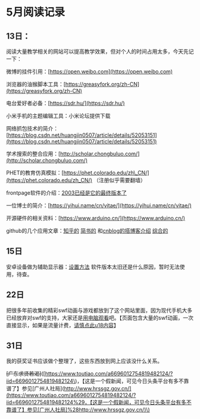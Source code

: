 # 5月阅读记录

## 13日：

阅读大量教学相关的网站可以提高教学效果，但对个人的时间占用太多，今天先记一下：

微博的挂件引用：[https://open.weibo.com](https://open.weibo.com)

浏览器的油猴脚本工具：[https://greasyfork.org/zh-CN](https://greasyfork.org/zh-CN)

电台爱好者必备：[https://sdr.hu/](https://sdr.hu/)

小米手机的主题编辑工具：小米论坛提供下载

网络抓包技术的简介：[https://blog.csdn.net/huangjin0507/article/details/52053151](https://blog.csdn.net/huangjin0507/article/details/52053151)

学术搜索的整合应用：[http://scholar.chongbuluo.com/](http://scholar.chongbuluo.com/)

PHET的教育仿真模拟：[https://phet.colorado.edu/zh\_CN/](https://phet.colorado.edu/zh_CN/) （注册似乎需要翻墙）

frontpage软件的介绍：[2003已经是它的最终版本了](https://baike.baidu.com/item/Frontpage/2137423?fr=aladdin)

一位博士的简介：[https://yihui.name/cn/vitae/](https://yihui.name/cn/vitae/)

开源硬件的相关资料：[https://www.arduino.cn/](https://www.arduino.cn/)

github的几个应用文章：[知乎的](https://www.zhihu.com/question/23748804) [简书的](https://www.jianshu.com/p/9f198d5779e6) 和[cnblog的搭博客介绍](https://www.cnblogs.com/laughitover/p/9069219.html) [综合的](https://www.yangzhiping.com/tech/github.html)

## 15日

安卓设备做为辅助显示器：[设置方法](http://blog.sina.cn/dpool/blog/s/blog_61af9c480101jrd5.html) 软件版本太旧还是什么原因，暂时无法使用，待查。

## 22日

把很多年前收集的精彩swf动画与游戏都放到了这个网站里面，因为现代手机大多已经放弃对swf的支持，大家还是[用电脑观看](http://i.ghtxx.cn/blog/swf.html)吧。【页面包含大量的swf动画，一次直接显示，如果是流量计费，[请慎点此u18内容](http://i.ghtxx.cn/blog/un18.html)】

## 31日

我的获奖证书应该做个整理了，这些东西放到网上应该没什么关系。

~~\[广东求贤若渴\]~~\([https://www.toutiao.com/a6696012754819482124/?iid=6696012754819482124\)，【这是一个假新闻，可见今日头条平台有多不靠谱了】参见\[广州人社局\]\(http://www.hrssgz.gov.cn/](https://www.toutiao.com/a6696012754819482124/?iid=6696012754819482124%29，【这是一个假新闻，可见今日头条平台有多不靠谱了】参见[广州人社局]%28http://www.hrssgz.gov.cn/)\)

